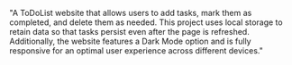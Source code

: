 "A ToDoList website that allows users to add tasks, mark them as completed, and delete them as needed. This project uses local storage to retain data so that tasks persist even after the page is refreshed. Additionally, the website features a Dark Mode option and is fully responsive for an optimal user experience across different devices."